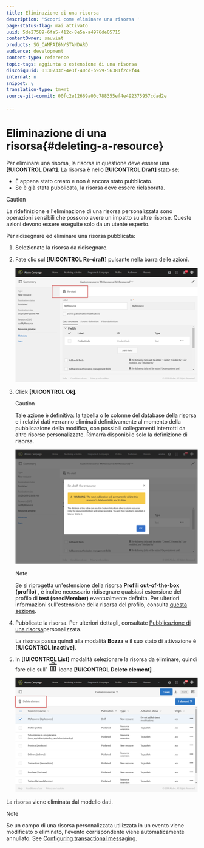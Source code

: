 ```yaml
---
title: Eliminazione di una risorsa
description: 'Scopri come eliminare una risorsa '
page-status-flag: mai attivato
uuid: 5de27589-6fa5-412c-8e5a-a4976de05715
contentOwner: sauviat
products: SG_CAMPAIGN/STANDARD
audience: development
content-type: reference
topic-tags: aggiunta o estensione di una risorsa
discoiquuid: 0130733d-4e3f-40cd-b959-56381f2c8f44
internal: n
snippet: y
translation-type: tm+mt
source-git-commit: 00fc2e12669a00c788355ef4e492375957cdad2e

---
```



# Eliminazione di una risorsa{#deleting-a-resource}

Per eliminare una risorsa, la risorsa in questione deve essere una **[!UICONTROL Draft]**. La risorsa è nello **[!UICONTROL Draft]** stato se:

* È appena stato creato e non è ancora stato pubblicato.
* Se è già stata pubblicata, la risorsa deve essere rielaborata.

>[!CAUTION]
>
>La ridefinizione e l'eliminazione di una risorsa personalizzata sono operazioni sensibili che possono avere un impatto su altre risorse. Queste azioni devono essere eseguite solo da un utente esperto.

Per ridisegnare ed eliminare una risorsa pubblicata:

1. Selezionate la risorsa da ridisegnare.
1. Fate clic sul **[!UICONTROL Re-draft]** pulsante nella barra delle azioni.

   ![](assets/schema_extension_uc26.png)

1. Click **[!UICONTROL Ok]**.

   >[!CAUTION]
   >
   >Tale azione è definitiva: la tabella o le colonne del database della risorsa e i relativi dati verranno eliminati definitivamente al momento della pubblicazione della modifica, con possibili collegamenti interrotti da altre risorse personalizzate. Rimarrà disponibile solo la definizione di risorsa.

   ![](assets/schema_extension_uc27.png)

   >[!NOTE]
   >
   >Se si riprogetta un'estensione della risorsa **Profili out-of-the-box (profilo)** , è inoltre necessario ridisegnare qualsiasi estensione del profilo di **test (seedMember)** eventualmente definita. Per ulteriori informazioni sull'estensione della risorsa del profilo, consulta [questa sezione](../../developing/using/extending-the-profile-resource-with-a-new-field.md).

1. Pubblicate la risorsa. Per ulteriori dettagli, consultate [Pubblicazione di una risorsa](../../developing/using/updating-the-database-structure.md#publishing-a-custom-resource)personalizzata.

   La risorsa passa quindi alla modalità **Bozza** e il suo stato di attivazione è **[!UICONTROL Inactive]**.

1. In **[!UICONTROL List]** modalità selezionare la risorsa da eliminare, quindi fare clic sull’ ![](assets/delete_darkgrey-24px.png) icona **[!UICONTROL Delete element]** .

   ![](assets/schema_extension_uc28.png)

La risorsa viene eliminata dal modello dati.

>[!NOTE]
>
>Se un campo di una risorsa personalizzata utilizzata in un evento viene modificato o eliminato, l'evento corrispondente viene automaticamente annullato. See [Configuring transactional messaging](../../administration/using/configuring-transactional-messaging.md).

